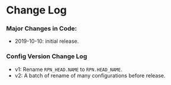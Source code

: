 # Change Log


### Major Changes in Code:

* 2019-10-10: initial release.


### Config Version Change Log

* v1: Rename `RPN_HEAD.NAME` to `RPN.HEAD_NAME`.
* v2: A batch of rename of many configurations before release.
